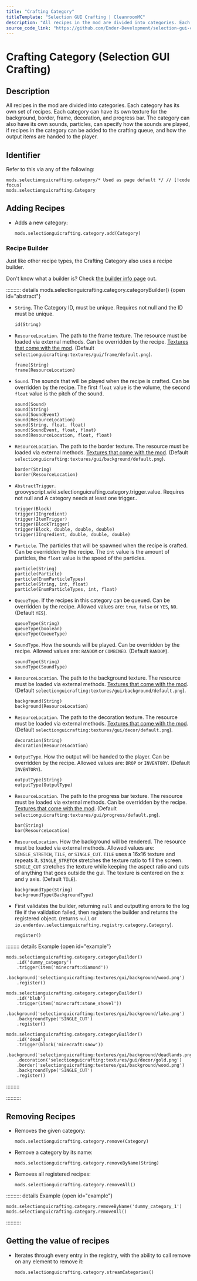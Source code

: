```yaml
---
title: "Crafting Category"
titleTemplate: "Selection GUI Crafting | CleanroomMC"
description: "All recipes in the mod are divided into categories. Each category has its own set of recipes. Each category can have its own texture for the background, border, frame, decoration, and progress bar. The category can also have its own sounds, particles, can specify how the sounds are played, if recipes in the category can be added to the crafting queue, and how the output items are handed to the player."
source_code_link: "https://github.com/Ender-Development/selection-gui-crafting-continued/blob/master/src/main/java/io/enderdev/selectionguicrafting/integration/groovyscript/Category.java"
---
```


# Crafting Category (Selection GUI Crafting)

## Description

All recipes in the mod are divided into categories. Each category has its own set of recipes. Each category can have its own texture for the background, border, frame, decoration, and progress bar. The category can also have its own sounds, particles, can specify how the sounds are played, if recipes in the category can be added to the crafting queue, and how the output items are handed to the player.

## Identifier

Refer to this via any of the following:

```groovy:no-line-numbers {1}
mods.selectionguicrafting.category/* Used as page default */ // [!code focus]
mods.selectionguicrafting.Category
```


## Adding Recipes

- Adds a new category:

    ```groovy:no-line-numbers
    mods.selectionguicrafting.category.add(Category)
    ```


### Recipe Builder

Just like other recipe types, the Crafting Category also uses a recipe builder.

Don't know what a builder is? Check [the builder info page](../../getting_started/builder.md) out.

:::::::::: details mods.selectionguicrafting.category.categoryBuilder() {open id="abstract"}
- `String`. The Category ID, must be unique. Requires not null and the ID must be unique.

    ```groovy:no-line-numbers
    id(String)
    ```

- `ResourceLocation`. The path to the frame texture. The resource must be loaded via external methods. Can be overridden by the recipe. [Textures that come with the mod](https://github.com/Ender-Development/selection-gui-crafting-continued/tree/master/src/main/resources/assets/selectionguicrafting/textures/gui/frame). (Default `selectionguicrafting:textures/gui/frame/default.png`).

    ```groovy:no-line-numbers
    frame(String)
    frame(ResourceLocation)
    ```

- `Sound`. The sounds that will be played when the recipe is crafted. Can be overridden by the recipe.  The first `float` value is the volume, the second `float` value is the pitch of the sound.

    ```groovy:no-line-numbers
    sound(Sound)
    sound(String)
    sound(SoundEvent)
    sound(ResourceLocation)
    sound(String, float, float)
    sound(SoundEvent, float, float)
    sound(ResourceLocation, float, float)
    ```

- `ResourceLocation`. The path to the border texture. The resource must be loaded via external methods. [Textures that come with the mod](https://github.com/Ender-Development/selection-gui-crafting-continued/tree/master/src/main/resources/assets/selectionguicrafting/textures/gui/background). (Default `selectionguicrafting:textures/gui/background/default.png`).

    ```groovy:no-line-numbers
    border(String)
    border(ResourceLocation)
    ```

- `AbstractTrigger`. groovyscript.wiki.selectionguicrafting.category.trigger.value. Requires not null and A category needs at least one trigger..

    ```groovy:no-line-numbers
    trigger(Block)
    trigger(IIngredient)
    trigger(ItemTrigger)
    trigger(BlockTrigger)
    trigger(Block, double, double, double)
    trigger(IIngredient, double, double, double)
    ```

- `Particle`. The particles that will be spawned when the recipe is crafted. Can be overridden by the recipe. The `int` value is the amount of particles, the `float` value is the speed of the particles.

    ```groovy:no-line-numbers
    particle(String)
    particle(Particle)
    particle(EnumParticleTypes)
    particle(String, int, float)
    particle(EnumParticleTypes, int, float)
    ```

- `QueueType`. If the recipes in this category can be queued. Can be overridden by the recipe. Allowed values are: `true`, `false` or `YES`, `NO`. (Default `YES`).

    ```groovy:no-line-numbers
    queueType(String)
    queueType(boolean)
    queueType(QueueType)
    ```

- `SoundType`. How the sounds will be played. Can be overridden by the recipe. Allowed values are: `RANDOM` or `COMBINED`. (Default `RANDOM`).

    ```groovy:no-line-numbers
    soundType(String)
    soundType(SoundType)
    ```

- `ResourceLocation`. The path to the background texture. The resource must be loaded via external methods. [Textures that come with the mod](https://github.com/Ender-Development/selection-gui-crafting-continued/tree/master/src/main/resources/assets/selectionguicrafting/textures/gui/background). (Default `selectionguicrafting:textures/gui/background/default.png`).

    ```groovy:no-line-numbers
    background(String)
    background(ResourceLocation)
    ```

- `ResourceLocation`. The path to the decoration texture. The resource must be loaded via external methods. [Textures that come with the mod](https://github.com/Ender-Development/selection-gui-crafting-continued/tree/master/src/main/resources/assets/selectionguicrafting/textures/gui/decor). (Default `selectionguicrafting:textures/gui/decor/default.png`).

    ```groovy:no-line-numbers
    decoration(String)
    decoration(ResourceLocation)
    ```

- `OutputType`. How the output will be handed to the player. Can be overridden by the recipe. Allowed values are: `DROP` or `INVENTORY`. (Default `INVENTORY`).

    ```groovy:no-line-numbers
    outputType(String)
    outputType(OutputType)
    ```

- `ResourceLocation`. The path to the progress bar texture. The resource must be loaded via external methods. Can be overridden by the recipe. [Textures that come with the mod](https://github.com/Ender-Development/selection-gui-crafting-continued/tree/master/src/main/resources/assets/selectionguicrafting/textures/gui/bar). (Default `selectionguicrafting:textures/gui/progress/default.png`).

    ```groovy:no-line-numbers
    bar(String)
    bar(ResourceLocation)
    ```

- `ResourceLocation`. How the background will be rendered. The resource must be loaded via external methods. Allowed values are: `SINGLE_STRETCH`, `TILE`, or `SINGLE_CUT`. `TILE` uses a 16x16 texture and repeats it. `SINGLE_STRETCH` stretches the texture ratio to fill the screen. `SINGLE_CUT` stretches the texture while keeping the aspect ratio and cuts of anything that goes outside the gui. The texture is centered on the x and y axis. (Default `TILE`).

    ```groovy:no-line-numbers
    backgroundType(String)
    backgroundType(BackgroundType)
    ```

- First validates the builder, returning `null` and outputting errors to the log file if the validation failed, then registers the builder and returns the registered object. (returns `null` or `io.enderdev.selectionguicrafting.registry.category.Category`).

    ```groovy:no-line-numbers
    register()
    ```

::::::::: details Example {open id="example"}
```groovy:no-line-numbers
mods.selectionguicrafting.category.categoryBuilder()
    .id('dummy_category')
    .trigger(item('minecraft:diamond'))
    .background('selectionguicrafting:textures/gui/background/wood.png')
    .register()

mods.selectionguicrafting.category.categoryBuilder()
    .id('blub')
    .trigger(item('minecraft:stone_shovel'))
    .background('selectionguicrafting:textures/gui/background/lake.png')
    .backgroundType('SINGLE_CUT')
    .register()

mods.selectionguicrafting.category.categoryBuilder()
    .id('dead')
    .trigger(block('minecraft:snow'))
    .background('selectionguicrafting:textures/gui/background/deadlands.png')
    .decoration('selectionguicrafting:textures/gui/decor/gold.png')
    .border('selectionguicrafting:textures/gui/background/wood.png')
    .backgroundType('SINGLE_CUT')
    .register()
```

:::::::::

::::::::::

## Removing Recipes

- Removes the given category:

    ```groovy:no-line-numbers
    mods.selectionguicrafting.category.remove(Category)
    ```

- Remove a category by its name:

    ```groovy:no-line-numbers
    mods.selectionguicrafting.category.removeByName(String)
    ```

- Removes all registered recipes:

    ```groovy:no-line-numbers
    mods.selectionguicrafting.category.removeAll()
    ```

:::::::::: details Example {open id="example"}
```groovy:no-line-numbers
mods.selectionguicrafting.category.removeByName('dummy_category_1')
mods.selectionguicrafting.category.removeAll()
```

::::::::::

## Getting the value of recipes

- Iterates through every entry in the registry, with the ability to call remove on any element to remove it:

    ```groovy:no-line-numbers
    mods.selectionguicrafting.category.streamCategories()
    ```
